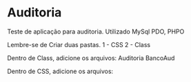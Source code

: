 # Auditoria
Teste de aplicação para auditoria. Utilizado MySql PDO, PHPO

Lembre-se de Criar duas pastas. 
1 - CSS
2 - Class

Dentro de Class, adicione os arquivos: 
Auditoria 
BancoAud

Dentro de CSS, adicione os arquivos:

